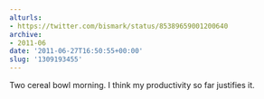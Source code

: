 ```yaml
---
alturls:
- https://twitter.com/bismark/status/85389659001200640
archive:
- 2011-06
date: '2011-06-27T16:50:55+00:00'
slug: '1309193455'
---
```


Two cereal bowl morning.  I think my productivity so far justifies it.

